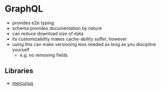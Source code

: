 # GraphQL

- provides e2e typing
- schema provides documentation by nature
- can reduce download size of data
- its customizability makes cache-ability suffer, however
- using this can make versioning less needed as long as you discipline yourself
  - e.g. no removing fields

## Libraries

- [mercurius](https://github.com/mercurius-js/mercurius)

